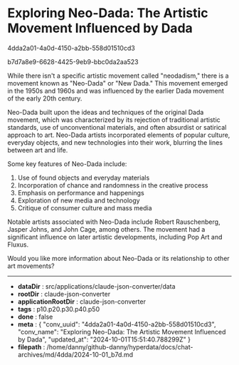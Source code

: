 # Exploring Neo-Dada: The Artistic Movement Influenced by Dada

4dda2a01-4a0d-4150-a2bb-558d01510cd3

b7d7a8e9-6628-4425-9eb9-bbc0da2aa523

 While there isn't a specific artistic movement called "neodadism," there is a movement known as "Neo-Dada" or "New Dada." This movement emerged in the 1950s and 1960s and was influenced by the earlier Dada movement of the early 20th century.

Neo-Dada built upon the ideas and techniques of the original Dada movement, which was characterized by its rejection of traditional artistic standards, use of unconventional materials, and often absurdist or satirical approach to art. Neo-Dada artists incorporated elements of popular culture, everyday objects, and new technologies into their work, blurring the lines between art and life.

Some key features of Neo-Dada include:

1. Use of found objects and everyday materials
2. Incorporation of chance and randomness in the creative process
3. Emphasis on performance and happenings
4. Exploration of new media and technology
5. Critique of consumer culture and mass media

Notable artists associated with Neo-Dada include Robert Rauschenberg, Jasper Johns, and John Cage, among others. The movement had a significant influence on later artistic developments, including Pop Art and Fluxus.

Would you like more information about Neo-Dada or its relationship to other art movements?

---

* **dataDir** : src/applications/claude-json-converter/data
* **rootDir** : claude-json-converter
* **applicationRootDir** : claude-json-converter
* **tags** : p10.p20.p30.p40.p50
* **done** : false
* **meta** : {
  "conv_uuid": "4dda2a01-4a0d-4150-a2bb-558d01510cd3",
  "conv_name": "Exploring Neo-Dada: The Artistic Movement Influenced by Dada",
  "updated_at": "2024-10-01T15:51:40.788299Z"
}
* **filepath** : /home/danny/github-danny/hyperdata/docs/chat-archives/md/4dda/2024-10-01_b7d.md
